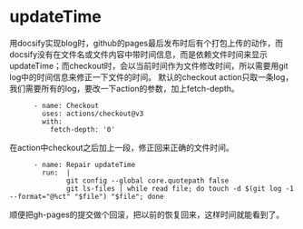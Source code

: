 # updateTime

用docsify实现blog时，github的pages最后发布时后有个打包上传的动作，而docsify没有在文件名或文件内容中带时间信息，而是依赖文件时间来显示updateTime；而checkout时，会以当前时间作为文件修改时间，所以需要用git log中的时间信息来修正一下文件的时间。
默认的checkout action只取一条log，我们需要所有的log，要改一下action的参数，加上fetch-depth。
```
      - name: Checkout
        uses: actions/checkout@v3
        with:
          fetch-depth: '0'
```
在action中checkout之后加上一段，修正回来正确的文件时间。
```
      - name: Repair updateTime
        run:  |
              git config --global core.quotepath false
              git ls-files | while read file; do touch -d $(git log -1 --format="@%ct" "$file") "$file"; done
```
 顺便把gh-pages的提交做个回滚，把以前的恢复回来，这样时间就能看到了。